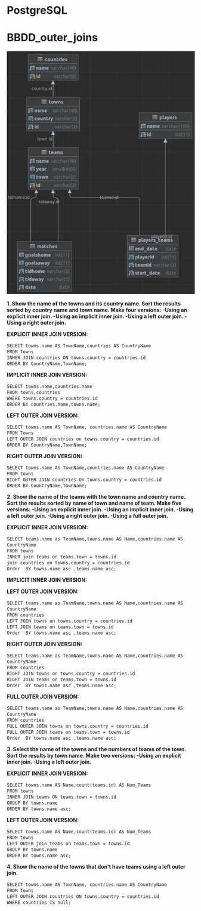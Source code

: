 # PostgreSQL


# BBDD_outer_joins

![](https://github.com/zazi479/-PostgreSQL/blob/054b0cfa57bd9e839ee6c5712184f1b6634c9d8b/mapa%20bases%20postgre.png)


**1. Show the name of the towns and its country name. Sort the results sorted by country name and town name. Make four versions:
-Using an explicit inner join.
-Using an implicit inner join.
-Using a left outer join.
-Using a right outer join.**


**EXPLICIT INNER JOIN VERSION:**
```
SELECT towns.name AS TownName,countries AS CountryName
FROM Towns
INNER JOIN countries ON towns.country = countries.id
ORDER BY CountryName,TownName;
```

**IMPLICIT INNER JOIN VERSION:**
```
SELECT towns.name,countries.name
FROM towns,countries
WHERE towns.country = countries.id
ORDER BY countries.name,towns.name;
```

**LEFT OUTER JOIN VERSION:**
```
SELECT towns.name AS TownName, countries.name AS CountryName
FROM Towns
LEFT OUTER JOIN countries on towns.country = countries.id
ORDER BY CountryName,TownName;
```

**RIGHT OUTER JOIN VERSION:**
```
SELECT towns.name AS TownName,countries.name AS CountryName
FROM towns
RIGHT OUTER JOIN countries On towns.country = countries.id
ORDER BY CountryName,TownName;
```


**2. Show the name of the teams with the town name and country name. Sort the results sorted by name of town and name of team. Make five versions:
-Using an explicit inner join.
-Using an implicit inner join.
-Using a left outer join.
-Using a right outer join.
-Using a full outer join.**


**EXPLICIT INNER JOIN VERSION:**
```
SELECT teams.name as TeamName,towns.name AS Name,countries.name AS CountryName
FROM towns
INNER join teams on teams.town = towns.id 
join countries on towns.country = countries.id
Order  BY towns.name asc ,teams.name asc;
```

**IMPLICIT INNER JOIN VERSION:**


**LEFT OUTER JOIN VERSION:**
```
SELECT teams.name as TeamName,towns.name AS Name,countries.name AS CountryName
FROM countries
LEFT JOIN towns on towns.country = countries.id
LEFT JOIN teams on teams.town = towns.id 
Order  BY towns.name asc ,teams.name asc;
```

**RIGHT OUTER JOIN VERSION:**
```
SELECT teams.name as TeamName,towns.name AS Name,countries.name AS CountryName
FROM countries
RIGHT JOIN towns on towns.country = countries.id
RIGHT JOIN teams on teams.town = towns.id 
Order  BY towns.name asc ,teams.name asc;
```

**FULL OUTER JOIN VERSION:**
```
SELECT teams.name as TeamName,towns.name AS Name,countries.name AS CountryName
FROM countries
FULL OUTER JOIN towns on towns.country = countries.id
FULL OUTER JOIN teams on teams.town = towns.id 
Order  BY towns.name asc ,teams.name asc;
```

**3. Select the name of the towns and the numbers of teams of the town. Sort the results by town name. Make two versions:
-Using an explicit inner join.
-Using a left outer join.**

**EXPLICIT INNER JOIN VERSION:**
```
SELECT towns.name AS Name,count(teams.id) AS Num_Teams
FROM towns
INNER JOIN teams ON teams.town = towns.id
GROUP BY towns.name
ORDER BY towns.name asc;
```

**LEFT OUTER JOIN VERSION:**
```
SELECT towns.name AS Name,count(teams.id) AS Num_Teams
FROM towns
LEFT OUTER join teams on teams.town = towns.id
GROUP BY towns.name 
ORDER BY towns.name asc;
```

**4. Show the name of the towns that don't have teams using a left outer join.**

```
SELECT towns.name AS TownName, countries.name AS CountryName
FROM Towns
LEFT OUTER JOIN countries ON towns.country = countries.id
WHERE countries IS null;
```





